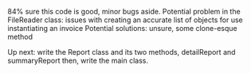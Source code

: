 84% sure this code is good, minor bugs aside.
Potential problem in the FileReader class: issues with creating an accurate list of objects for use instantiating an invoice
Potential solutions: unsure, some clone-esque method

Up next: write the Report class and its two methods, detailReport and summaryReport
then, write the main class.
